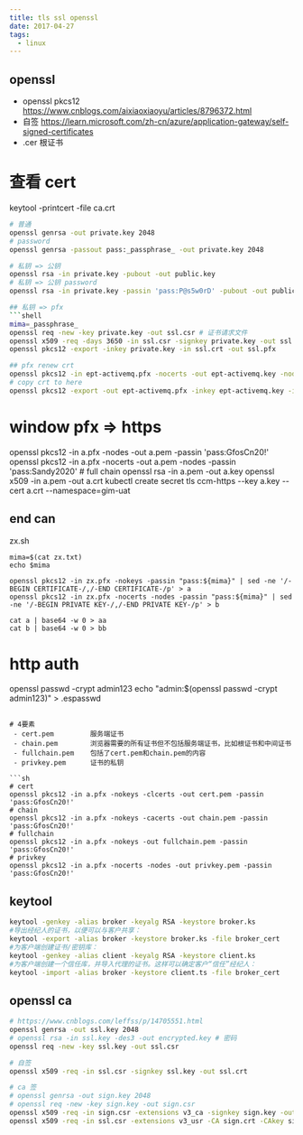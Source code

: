 ```yaml
---
title: tls ssl openssl
date: 2017-04-27
tags:
  - linux
---
```


## openssl

- openssl pkcs12 https://www.cnblogs.com/aixiaoxiaoyu/articles/8796372.html
- 自签 https://learn.microsoft.com/zh-cn/azure/application-gateway/self-signed-certificates
- .cer 根证书

# 查看 cert

keytool -printcert -file ca.crt

```sh
# 普通
openssl genrsa -out private.key 2048
# password
openssl genrsa -passout pass:_passphrase_ -out private.key 2048

# 私钥 => 公钥
openssl rsa -in private.key -pubout -out public.key
# 私钥 => 公钥 password
openssl rsa -in private.key -passin 'pass:P@s5w0rD' -pubout -out public.key

## 私钥 => pfx
```shell
mima=_passphrase_
openssl req -new -key private.key -out ssl.csr # 证书请求文件
openssl x509 -req -days 3650 -in ssl.csr -signkey private.key -out ssl.crt # 证书文件
openssl pkcs12 -export -inkey private.key -in ssl.crt -out ssl.pfx

## pfx renew crt
openssl pkcs12 -in ept-activemq.pfx -nocerts -out ept-activemq.key -nodes
# copy crt to here
openssl pkcs12 -export -out ept-activemq.pfx -inkey ept-activemq.key -in ept-activemq.crt
```

# window pfx => https

openssl pkcs12 -in a.pfx -nodes -out a.pem -passin 'pass:GfosCn20!'
openssl pkcs12 -in a.pfx -nocerts -out a.pem -nodes -passin 'pass:Sandy2020' # full chain
openssl rsa -in a.pem -out a.key
openssl x509 -in a.pem -out a.crt
kubectl create secret tls ccm-https --key a.key --cert a.crt --namespace=gim-uat

## end can

zx.sh

```shell
mima=$(cat zx.txt)
echo $mima

openssl pkcs12 -in zx.pfx -nokeys -passin "pass:${mima}" | sed -ne '/-BEGIN CERTIFICATE-/,/-END CERTIFICATE-/p' > a
openssl pkcs12 -in zx.pfx -nocerts -nodes -passin "pass:${mima}" | sed -ne '/-BEGIN PRIVATE KEY-/,/-END PRIVATE KEY-/p' > b

cat a | base64 -w 0 > aa
cat b | base64 -w 0 > bb
```

# http auth

openssl passwd -crypt admin123
echo "admin:$(openssl passwd -crypt admin123)" > .espasswd

```

# 4要素
 - cert.pem        	服务端证书
 - chain.pem       	浏览器需要的所有证书但不包括服务端证书，比如根证书和中间证书
 - fullchain.pem   	包括了cert.pem和chain.pem的内容
 - privkey.pem     	证书的私钥

```sh
# cert
openssl pkcs12 -in a.pfx -nokeys -clcerts -out cert.pem -passin 'pass:GfosCn20!'
# chain
openssl pkcs12 -in a.pfx -nokeys -cacerts -out chain.pem -passin 'pass:GfosCn20!'
# fullchain
openssl pkcs12 -in a.pfx -nokeys -out fullchain.pem -passin 'pass:GfosCn20!'
# privkey
openssl pkcs12 -in a.pfx -nocerts -nodes -out privkey.pem -passin 'pass:GfosCn20!'
```

## keytool

```sh
keytool -genkey -alias broker -keyalg RSA -keystore broker.ks
#导出经纪人的证书，以便可以与客户共享：
keytool -export -alias broker -keystore broker.ks -file broker_cert
#为客户端创建证书/密钥库：
keytool -genkey -alias client -keyalg RSA -keystore client.ks
#为客户端创建一个信任库，并导入代理的证书。这样可以确定客户“信任”经纪人：
keytool -import -alias broker -keystore client.ts -file broker_cert
```

## openssl ca

```sh
# https://www.cnblogs.com/leffss/p/14705551.html
openssl genrsa -out ssl.key 2048
# openssl rsa -in ssl.key -des3 -out encrypted.key # 密码
openssl req -new -key ssl.key -out ssl.csr

# 自签
openssl x509 -req -in ssl.csr -signkey ssl.key -out ssl.crt

# ca 签
# openssl genrsa -out sign.key 2048
# openssl req -new -key sign.key -out sign.csr
openssl x509 -req -in sign.csr -extensions v3_ca -signkey sign.key -out sign.crt
openssl x509 -req -in ssl.csr -extensions v3_usr -CA sign.crt -CAkey sign.key -CAcreateserial -out ssl.crt
```

